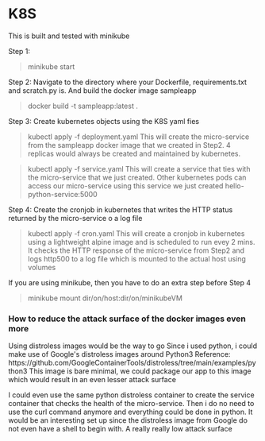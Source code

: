 # K8S

This is built and tested with minikube

Step 1:
> minikube start

Step 2: 
Navigate to the directory where your Dockerfile, requirements.txt and scratch.py is. And build the docker image sampleapp
> docker build -t sampleapp:latest . 

Step 3:
Create kubernetes objects using the K8S yaml fies
> kubectl apply -f deployment.yaml
This will create the micro-service from the sampleapp docker image that we created in Step2. 4 replicas would  always be created and maintained by kubernetes. 

> kubectl apply -f service.yaml
This will create a service that ties with the micro-service that we just created. Other kubernetes pods can access our micro-service using this service we just created hello-python-service:5000

Step 4:
Create the cronjob in kubernetes that writes the HTTP status returned by the micro-service o a log file
>kubectl apply -f cron.yaml
This will create a cronjob in kubernetes using a lightweight alpine image and is scheduled to run evey 2 mins. It checks the HTTP response of the micro-service from Step2 and logs http500 to a log file which is mounted to the actual host using volumes

If you are using minikube, then you have to do an extra step before Step 4
>minikube mount dir/on/host:dir/on/minikubeVM



<H3>How to reduce the attack surface of the docker images even more </h3>
Using distroless images would be the way to go
Since i used python, i could make use of Google's distroless images around Python3
Reference: https://github.com/GoogleContainerTools/distroless/tree/main/examples/python3
This image is bare minimal, we could package our app to this image which would result in an even lesser attack surface

I could even use the same python distroless container to create the service container that checks the health of the micro-service. Then i do no need to use the curl command anymore and everything could be done in python.
It would be an interesting set up since the distroless image from Google do not even have a shell to begin with. A really really low attack surface

